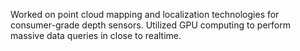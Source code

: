 Worked on point cloud mapping and localization technologies for consumer-grade depth sensors. Utilized GPU computing to perform massive data queries in close to realtime.